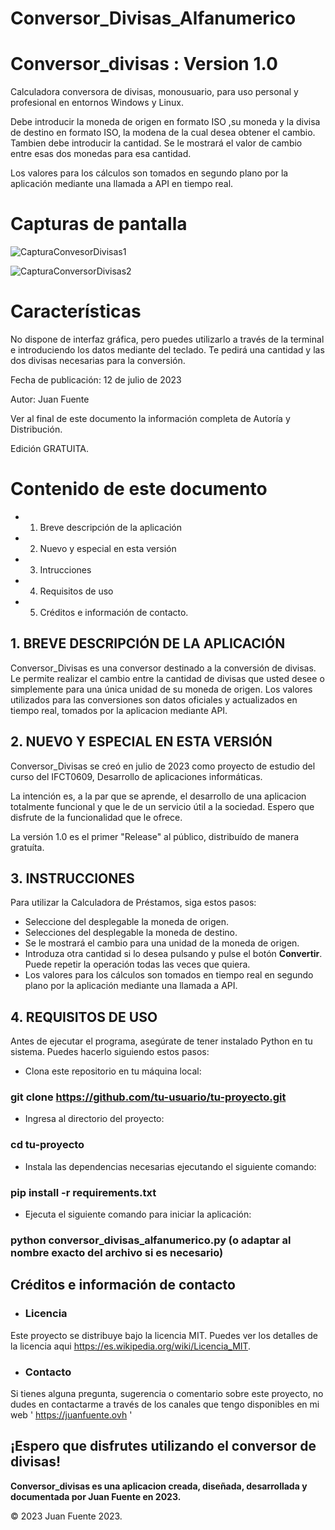 # Conversor_Divisas_Alfanumerico

# Conversor_divisas : Version 1.0

Calculadora conversora de divisas, monousuario, para uso personal y profesional en entornos Windows y Linux.

Debe introducir la moneda de origen en formato ISO ,su moneda y la divisa de destino en formato ISO, la modena de la cual desea obtener el cambio. Tambien debe introducir la cantidad. Se le mostrará el valor de cambio entre esas dos monedas para esa cantidad. 

Los valores para los cálculos son tomados en segundo plano por la aplicación mediante una llamada a API en tiempo real.

# Capturas de pantalla

![CapturaConvesorDivisas1](https://github.com/Juan-Fuente-T/Conversor_Divisas_Alfanumerico/assets/127140423/e6244da4-60d4-42df-abf0-37c44b03a3dd)


![CapturaConversorDivisas2](https://github.com/Juan-Fuente-T/Conversor_Divisas_Alfanumerico/assets/127140423/dc9e33c4-505e-4a48-b637-049c8f6b7a95)






# Características
No dispone de interfaz gráfica, pero puedes utilizarlo a través de la terminal e introduciendo los datos mediante del teclado. Te pedirá una cantidad y las dos divisas necesarias para la conversión. 


Fecha de publicación: 12 de julio de 2023


Autor: Juan Fuente


Ver al final de este documento la información completa de Autoría y Distribución.


Edición GRATUITA. 


# Contenido de este documento

  - 1. Breve descripción de la aplicación
  - 2. Nuevo y especial en esta versión
  - 3. Intrucciones
  - 4. Requisitos de uso
  - 5. Créditos e información de contacto.


## 1. BREVE DESCRIPCIÓN DE LA APLICACIÓN
Conversor_Divisas es una conversor destinado a la conversión de divisas. Le permite realizar el cambio entre la cantidad de divisas que usted desee o simplemente para una única unidad de su moneda de origen. Los valores utilizados para las conversiones son datos oficiales y actualizados en tiempo real, tomados por la aplicacion mediante API.   


## 2. NUEVO Y ESPECIAL EN ESTA VERSIÓN

 Conversor_Divisas se creó en julio de 2023 como proyecto de estudio del curso del IFCT0609, Desarrollo de aplicaciones informáticas.

La intención es, a la par que se aprende, el desarrollo de una aplicacion totalmente funcional y que le de un servicio útil a la sociedad. Espero que disfrute de la funcionalidad que le ofrece. 

La versión 1.0 es el primer "Release" al público, distribuído de manera gratuíta.


## 3. INSTRUCCIONES
Para utilizar la Calculadora de Préstamos, siga estos pasos:

 - Seleccione del desplegable la moneda de origen.
 - Selecciones del desplegable la moneda de destino.
 - Se le mostrará el cambio para una unidad de la moneda de origen.
 - Introduza otra cantidad si lo desea pulsando y pulse el botón **Convertir**. Puede repetir la operación todas las veces que quiera.
 - Los valores para los cálculos son tomados en tiempo real en segundo plano por la aplicación mediante una llamada a API.

## 4. REQUISITOS DE USO
Antes de ejecutar el programa, asegúrate de tener instalado Python en tu sistema. Puedes hacerlo siguiendo estos pasos:

 -  Clona este repositorio en tu máquina local:
### git clone https://github.com/tu-usuario/tu-proyecto.git

 -  Ingresa al directorio del proyecto:
### cd tu-proyecto

 -  Instala las dependencias necesarias ejecutando el siguiente comando:
### pip install -r requirements.txt

 - Ejecuta el siguiente comando para iniciar la aplicación:
### python conversor_divisas_alfanumerico.py (o adaptar al nombre exacto del archivo si es necesario)


## Créditos e información de contacto
- ### Licencia
Este proyecto se distribuye bajo la licencia MIT. Puedes ver los detalles de la licencia aqui https://es.wikipedia.org/wiki/Licencia_MIT.

- ### Contacto
Si tienes alguna pregunta, sugerencia o comentario sobre este proyecto, no dudes en contactarme a través de los canales que tengo disponibles en mi web ' https://juanfuente.ovh '



## ¡Espero que disfrutes utilizando el conversor de divisas!

**Conversor_divisas es una aplicacion creada, diseñada, desarrollada y documentada por Juan Fuente en 2023.**

© 2023 Juan Fuente 2023. 


